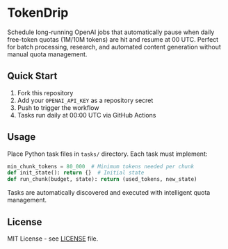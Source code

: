 # TokenDrip

Schedule long-running OpenAI jobs that automatically pause when daily free-token quotas (1M/10M tokens) are hit and resume at 00 UTC. Perfect for batch processing, research, and automated content generation without manual quota management.

## Quick Start

1. Fork this repository
2. Add your `OPENAI_API_KEY` as a repository secret
3. Push to trigger the workflow
4. Tasks run daily at 00:00 UTC via GitHub Actions

## Usage

Place Python task files in `tasks/` directory. Each task must implement:

```python
min_chunk_tokens = 80_000  # Minimum tokens needed per chunk
def init_state(): return {}  # Initial state
def run_chunk(budget, state): return (used_tokens, new_state)
```

Tasks are automatically discovered and executed with intelligent quota management.

## License

MIT License - see [LICENSE](LICENSE) file. 